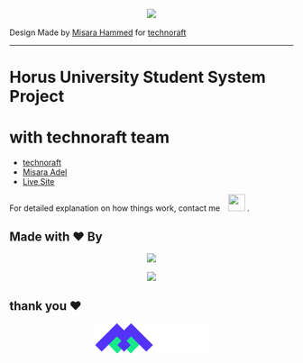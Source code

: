 
<p align="center"><a href="https://new.horus.edu.eg/" target="_blank"><img src="https://new.horus.edu.eg/wp-content/uploads/2020/09/logo-1.png" width="400"></a></p>

Design Made by [Misara Hammed](https://github.com/misaraadel) for [technoraft](https://technoraft.com/)

----------

# Horus University Student System Project

# with technoraft team 

- [technoraft](https://technoraft.com/)
- [Misara Adel](https://github.com/misaraadel)
- [Live Site](https://misaraadel.github.io/hours_sys/)


For detailed explanation on how things work, contact me  <a href="https://api.whatsapp.com/send?phone=201007425819"><img src="https://cdn-icons-png.flaticon.com/512/733/733585.png" style="width: 30px; height: 30px; object-fit: contain;margin-left: 10px;" /></a> .


## Made with ♥ By

<p align="center"><a href="https://technoraft.com/" target="_blank"><img src="https://technoraft.com/wp-content/uploads/2022/01/logo-04-1536x483.png" width="200"></a></p>

<p align="center"><a href="https://github.com/misaraadel" target="_blank"><img src="https://avatars.githubusercontent.com/u/41232116?v=4" width="200"></a></p>


## thank you ♥

<p align="center"><a href="https://github.com/misaraadel" target="_blank"><img src="https://github.com/misaraadel/sonbola/blob/main/misara_logo.svg" width="200"></a></p>